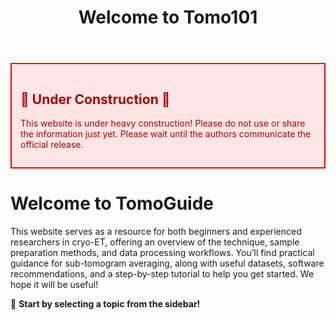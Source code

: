 ﻿---
layout: default
title: "Welcome to Tomo101"
nav_order: 1
---

<div style="border:2px solid red; padding:1em; background-color:#ffe5e5; color:#a00; margin-bottom:1em;">
<h2>🚧 Under Construction 🚧</h2>
<p>This website is under heavy construction! Please do not use or share the information just yet. Please wait until the authors communicate the official release.</p>
</div>


# Welcome to TomoGuide
This website serves as a resource for both beginners and experienced researchers in cryo-ET, offering an overview of the technique, sample preparation methods, and data processing workflows.
You’ll find practical guidance for sub-tomogram averaging, along with useful datasets, software recommendations, and a step-by-step
tutorial to help you get started.
We hope it will be useful!

<!-- ## 📌 **How to Use This Guide**
- Use the **sidebar** to navigate different sections.
- Click **buttons** to access external resources.
- Follow the **step-by-step tutorials**. -->

🚀 **Start by selecting a topic from the sidebar!**

